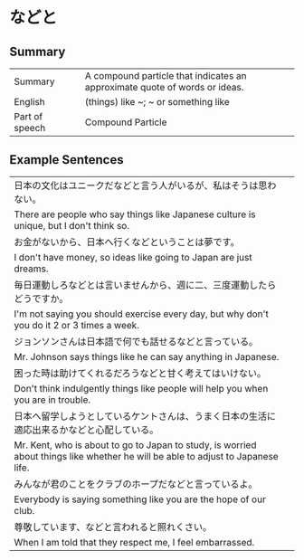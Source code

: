 # などと

## Summary

<table><tr>   <td>Summary<td>   <td>A compound particle that indicates an approximate quote of words or ideas.</td><tr><tr>   <td>English<td>   <td>(things) like ~; ~ or something like</td><tr><tr>   <td>Part of speech<td>   <td>Compound Particle</td><tr></table></table></table>

## Example Sentences

<table><tr><td>日本の文化はユニークだなどと言う人がいるが、私はそうは思わない。<td><tr><tr><td>There are people who say things like Japanese culture is unique, but I don't think so.<td><tr><tr><td>お金がないから、日本へ行くなどということは夢です。<td><tr><tr><td>I don't have money, so ideas like going to Japan are just dreams.<td><tr><tr><td>毎日運動しろなどとは言いませんから、週に二、三度運動したらどうですか。<td><tr><tr><td>I'm not saying you should exercise every day, but why don't you do it 2 or 3 times a week.<td><tr><tr><td>ジョンソンさんは日本語で何でも話せるなどと言っている。<td><tr><tr><td>Mr. Johnson says things like he can say anything in Japanese.<td><tr><tr><td>困った時は助けてくれるだろうなどと甘く考えてはいけない。<td><tr><tr><td>Don't think indulgently things like people will help you when you are in trouble.<td><tr><tr><td>日本へ留学しようとしているケントさんは、うまく日本の生活に適応出来るかなどと心配している。<td><tr><tr><td>Mr. Kent, who is about to go to Japan to study, is worried about things like whether he will be able to adjust to Japanese life.<td><tr><tr><td>みんなが君のことをクラブのホープだなどと言っているよ。<td><tr><tr><td>Everybody is saying something like you are the hope of our club.<td><tr><tr><td>尊敬しています、などと言われると照れくさい。<td><tr><tr><td>When I am told that they respect me, I feel embarrassed.<td><tr></table>

